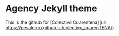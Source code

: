 Agency Jekyll theme
====================

This is the github for [Colectivo Cuarentena](url: https://pesalerno.github.io/colectivo_cuarenTENA/)

